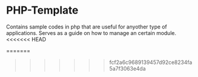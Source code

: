 # PHP-Template

Contains sample codes in php that are useful for anyother type of applications.
Serves as a guide on how to manage an certain module.
<<<<<<< HEAD

=======
>>>>>>> fcf2a6c9689139457d92ce8234fa5a7f3063e4da
